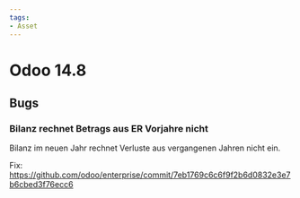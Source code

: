 ```yaml
---
tags:
- Asset
---
```

# Odoo 14.8

## Bugs

### Bilanz rechnet Betrags aus ER Vorjahre nicht

Bilanz im neuen Jahr rechnet Verluste aus vergangenen Jahren nicht ein.

Fix: <https://github.com/odoo/enterprise/commit/7eb1769c6c6f9f2b6d0832e3e7b6cbed3f76ecc6>